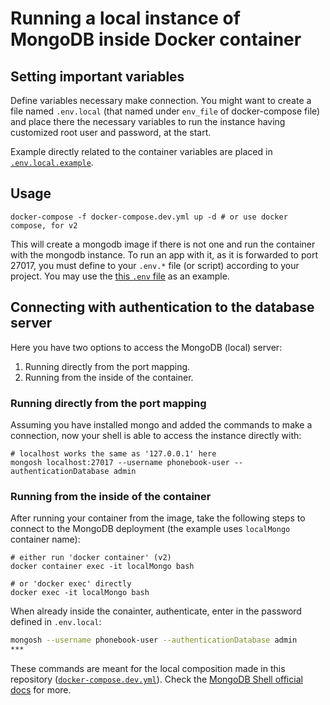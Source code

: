 # Running a local instance of MongoDB inside Docker container

## Setting important variables

Define variables necessary make connection. You might want to create a file named `.env.local` (that named under `env_file` of docker-compose file) and place there the necessary variables to run the instance having customized root user and password, at the start.

Example directly related to the container variables are placed in [`.env.local.example`](./.env.local.example).

## Usage

```shell
docker-compose -f docker-compose.dev.yml up -d # or use docker compose, for v2
```

This will create a mongodb image if there is not one and run the container with the mongodb instance. To run an app with it, as it is forwarded to port 27017, you must define to your `.env.*` file (or script) according to your project. You may use the [this `.env` file](../.env.local.example) as an example.

## Connecting with authentication to the database server

Here you have two options to access the MongoDB (local) server:

1. Running directly from the port mapping.
2. Running from the inside of the container.

### Running directly from the port mapping

Assuming you have installed mongo and added the commands to make a connection, now your shell is able to access the instance directly with:

```shell
# localhost works the same as '127.0.0.1' here
mongosh localhost:27017 --username phonebook-user --authenticationDatabase admin
```

### Running from the inside of the container

After running your container from the image, take the following steps to connect to the MongoDB deployment (the example uses `localMongo` container name):

```shell
# either run 'docker container' (v2)
docker container exec -it localMongo bash

# or 'docker exec' directly
docker exec -it localMongo bash
```

When already inside the conainter, authenticate, enter in the password defined in `.env.local`:

```bash
mongosh --username phonebook-user --authenticationDatabase admin
***
```

These commands are meant for the local composition made in this repository ([`docker-compose.dev.yml`](./docker-compose.dev.yml)). Check the [MongoDB Shell official docs](https://www.mongodb.com/docs/mongodb-shell/) for more.
